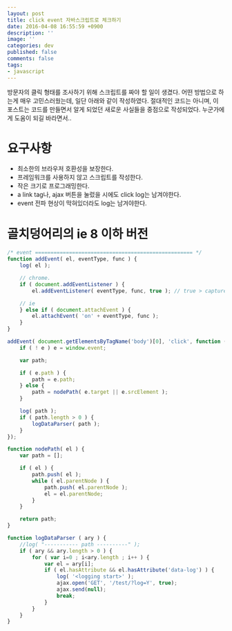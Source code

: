 ```yaml
---
layout: post
title: click event 자바스크립트로 체크하기
date: 2016-04-08 16:55:59 +0900
description: ''
image: ''
categories: dev
published: false
comments: false
tags:
- javascript
---
```


방문자의 클릭 형태를 조사하기 위해 스크립트를 짜야 할 일이 생겼다. 어떤 방법으로 하는게 매우 고민스러웠는데, 일단 아래와 같이 작성하였다. 절대적인 코드는 아니며, 이 포스트는 코드를 만들면서 알게 되었던 새로운 사실들을 중점으로 작성되었다. 누군가에게 도움이 되길 바라면서..

# 요구사항

- 최소한의 브라우저 호환성을 보장한다.
- 프레임워크를 사용하지 않고 스크립트를 작성한다.
- 작은 크기로 프로그래밍한다.
- a link tag나, ajax 버튼을 눌렀을 시에도 click log는 남겨야한다.
- event 전파 현상이 막혀있더라도 log는 남겨야한다.


# 골치덩어리의 ie 8 이하 버전


```javascript
/* event =================================================== */
function addEvent( el, eventType, func ) {
	log( el );

	// chrome.
	if ( document.addEventListener ) {
		el.addEventListener( eventType, func, true ); // true > capture, false > bubble

	// ie
	} else if ( document.attachEvent ) {
		el.attachEvent( 'on' + eventType, func );
	}
}

addEvent( document.getElementsByTagName('body')[0], 'click', function ( e ) {
	if ( ! e ) e = window.event;

	var path;

	if ( e.path ) {
		path = e.path;
	} else {
		path = nodePath( e.target || e.srcElement );
	}

	log( path );
	if ( path.length > 0 ) {
		logDataParser( path );
	}
});

function nodePath( el ) {
	var path = [];

	if ( el ) {
		path.push( el );
		while ( el.parentNode ) {
			path.push( el.parentNode );
			el = el.parentNode;
		}
	}

	return path;
}

function logDataParser ( ary ) {
	//log( "----------- path ----------" );
	if ( ary && ary.length > 0 ) {
		for ( var i=0 ; i<ary.length ; i++ ) {
			var el = ary[i];
			if ( el.hasAttribute && el.hasAttribute('data-log') ) {
				log( '<logging start>' );
				ajax.open('GET', '/test/?log=Y', true);
				ajax.send(null);
				break;
			}
		}
	}
}
```